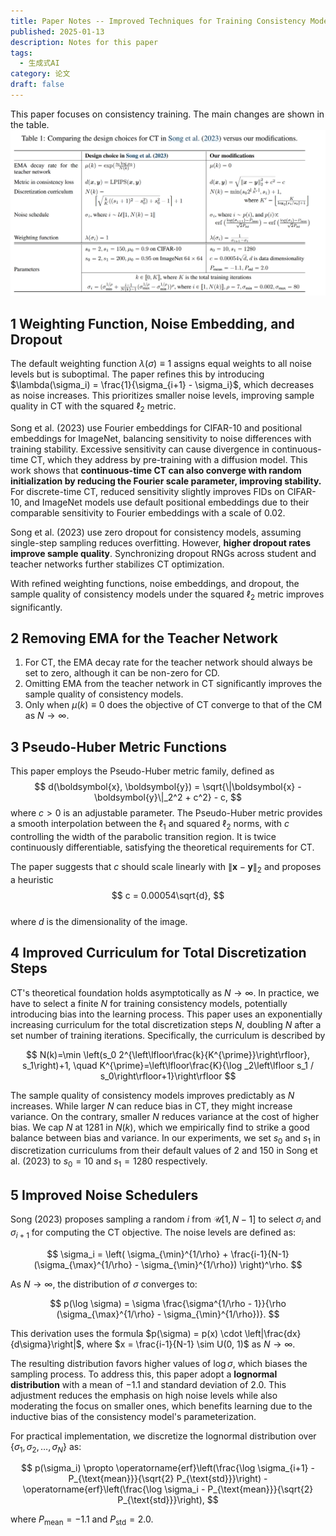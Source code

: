 ```yaml
---
title: Paper Notes -- Improved Techniques for Training Consistency Models
published: 2025-01-13
description: Notes for this paper
tags:
  - 生成式AI
category: 论文
draft: false
---
```

This paper focuses on consistency training. The main changes are shown in the table.
![Improved Techniques](./images/improved_cm.png)
## 1 Weighting Function, Noise Embedding, and Dropout

The default weighting function $\lambda(\sigma) \equiv 1$ assigns equal weights to all noise levels but is suboptimal. The paper refines this by introducing $\lambda(\sigma_i) = \frac{1}{\sigma_{i+1} - \sigma_i}$, which decreases as noise increases. This prioritizes smaller noise levels, improving sample quality in CT with the squared $\ell_2$ metric.

Song et al. (2023) use Fourier embeddings for CIFAR-10 and positional embeddings for ImageNet, balancing sensitivity to noise differences with training stability. Excessive sensitivity can cause divergence in continuous-time CT, which they address by pre-training with a diffusion model. This work shows that **continuous-time CT can also converge with random initialization by reducing the Fourier scale parameter, improving stability.** For discrete-time CT, reduced sensitivity slightly improves FIDs on CIFAR-10, and ImageNet models use default positional embeddings due to their comparable sensitivity to Fourier embeddings with a scale of 0.02.

Song et al. (2023) use zero dropout for consistency models, assuming single-step sampling reduces overfitting. However, **higher dropout rates improve sample quality**. Synchronizing dropout RNGs across student and teacher networks further stabilizes CT optimization.

With refined weighting functions, noise embeddings, and dropout, the sample quality of consistency models under the squared $\ell_2$ metric improves significantly.

## 2 Removing EMA for the Teacher Network
1. For CT, the EMA decay rate for the teacher network should always be set to zero, although it can be non-zero for CD. 
2. Omitting EMA from the teacher network in CT significantly improves the sample quality of consistency models.
3. Only when $\mu(k) \equiv 0$ does the objective of CT converge to that of the CM as $N \to \infty$.

## 3 Pseudo-Huber Metric Functions

This paper employs the Pseudo-Huber metric family, defined as  
$$  
d(\boldsymbol{x}, \boldsymbol{y}) = \sqrt{\|\boldsymbol{x} - \boldsymbol{y}\|_2^2 + c^2} - c,  
$$ 
where $c > 0$ is an adjustable parameter. The Pseudo-Huber metric provides a smooth interpolation between the $\ell_1$ and squared $\ell_2$ norms, with $c$ controlling the width of the parabolic transition region. It is twice continuously differentiable, satisfying the theoretical requirements for CT.

The paper suggests that $c$ should scale linearly with $\|\boldsymbol{x} - \boldsymbol{y}\|_2$ and proposes a heuristic  
$$  
c = 0.00054\sqrt{d},  
$$  
where $d$ is the dimensionality of the image.

## 4 Improved Curriculum for Total Discretization Steps

CT's theoretical foundation holds asymptotically as $N \rightarrow \infty$. In practice, we have to select a finite $N$ for training consistency models, potentially introducing bias into the learning process. This paper uses an exponentially increasing curriculum for the total discretization steps $N$, doubling $N$ after a set number of training iterations. Specifically, the curriculum is described by

$$
N(k)=\min \left(s_0 2^{\left\lfloor\frac{k}{K^{\prime}}\right\rfloor}, s_1\right)+1, \quad K^{\prime}=\left\lfloor\frac{K}{\log _2\left\lfloor s_1 / s_0\right\rfloor+1}\right\rfloor
$$

 The sample quality of consistency models improves predictably as $N$ increases. While larger $N$ can reduce bias in CT, they might increase variance. On the contrary, smaller $N$ reduces variance at the cost of higher bias. We cap $N$ at 1281 in $N(k)$, which we empirically find to strike a good balance between bias and variance. In our experiments, we set $s_0$ and $s_1$ in discretization curriculums from their default values of 2 and 150 in Song et al. (2023) to $s_0=10$ and $s_1=1280$ respectively.
## 5 Improved Noise Schedulers

Song (2023) proposes sampling a random $i$ from $\mathcal{U}[1, N-1]$ to select $\sigma_i$ and $\sigma_{i+1}$ for computing the CT objective. The noise levels are defined as:

$$
\sigma_i = \left( \sigma_{\min}^{1/\rho} + \frac{i-1}{N-1} (\sigma_{\max}^{1/\rho} - \sigma_{\min}^{1/\rho}) \right)^\rho.
$$

As $N \to \infty$, the distribution of $\sigma$ converges to:

$$
p(\log \sigma) = \sigma \frac{\sigma^{1/\rho - 1}}{\rho (\sigma_{\max}^{1/\rho} - \sigma_{\min}^{1/\rho})}.
$$

This derivation uses the formula $p(\sigma) = p(x) \cdot \left|\frac{dx}{d\sigma}\right|$, where $x = \frac{i-1}{N-1} \sim U(0, 1)$ as $N \to \infty$.

The resulting distribution favors higher values of $\log \sigma$, which biases the sampling process. To address this, this paper adopt a **lognormal distribution** with a mean of $-1.1$ and standard deviation of $2.0$. This adjustment reduces the emphasis on high noise levels while also moderating the focus on smaller ones, which benefits learning due to the inductive bias of the consistency model's parameterization.

For practical implementation, we discretize the lognormal distribution over $\{\sigma_1, \sigma_2, \ldots, \sigma_N\}$ as:

$$
p(\sigma_i) \propto \operatorname{erf}\left(\frac{\log \sigma_{i+1} - P_{\text{mean}}}{\sqrt{2} P_{\text{std}}}\right) - \operatorname{erf}\left(\frac{\log \sigma_i - P_{\text{mean}}}{\sqrt{2} P_{\text{std}}}\right),
$$

where $P_{\text{mean}} = -1.1$ and $P_{\text{std}} = 2.0$. 
